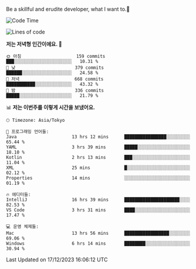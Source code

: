 Be a skillful and erudite developer, what I want to.👶

<!--START_SECTION:waka-->
![Code Time](http://img.shields.io/badge/Code%20Time-359%20hrs%2052%20mins-blue)

![Lines of code](https://img.shields.io/badge/%EC%A0%80%EB%8A%94%20%EC%97%AC%ED%83%9C%EA%B9%8C%EC%A7%80%20-745.8%20thousand%20%EC%A4%84%EC%9D%98%20%EC%BD%94%EB%93%9C%EB%A5%BC%20%EC%9E%91%EC%84%B1%ED%96%88%EC%96%B4%EC%9A%94.-blue)

**저는 저녁형 인간이에요. 🦉** 

```text
🌞 아침                     159 commits         ███░░░░░░░░░░░░░░░░░░░░░░   10.31 % 
🌆 낮　                     379 commits         ██████░░░░░░░░░░░░░░░░░░░   24.58 % 
🌃 저녁                     668 commits         ███████████░░░░░░░░░░░░░░   43.32 % 
🌙 밤　                     336 commits         █████░░░░░░░░░░░░░░░░░░░░   21.79 % 
```


📊 **저는 이번주를 이렇게 시간을 보냈어요.** 

```text
🕑︎ Timezone: Asia/Tokyo

💬 프로그래밍 언어들: 
Java                     13 hrs 12 mins      ████████████████░░░░░░░░░   65.44 % 
YAML                     3 hrs 39 mins       █████░░░░░░░░░░░░░░░░░░░░   18.10 % 
Kotlin                   2 hrs 13 mins       ███░░░░░░░░░░░░░░░░░░░░░░   11.04 % 
XML                      25 mins             █░░░░░░░░░░░░░░░░░░░░░░░░   02.12 % 
Properties               14 mins             ░░░░░░░░░░░░░░░░░░░░░░░░░   01.19 % 

🔥 에디터들: 
IntelliJ                 16 hrs 39 mins      █████████████████████░░░░   82.53 % 
VS Code                  3 hrs 31 mins       ████░░░░░░░░░░░░░░░░░░░░░   17.47 % 

💻 운영 체제들: 
Mac                      13 hrs 56 mins      █████████████████░░░░░░░░   69.06 % 
Windows                  6 hrs 14 mins       ████████░░░░░░░░░░░░░░░░░   30.94 % 
```


 Last Updated on 17/12/2023 16:06:12 UTC
<!--END_SECTION:waka-->
